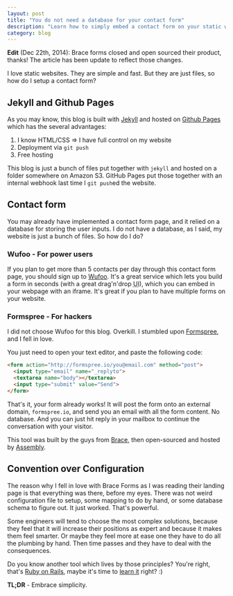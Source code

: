 ```yaml
---
layout: post
title: "You do not need a database for your contact form"
description: "Learn how to simply embed a contact form on your static website"
category: blog
---
```


**Edit** (Dec 22th, 2014): Brace forms closed and open sourced their product, thanks! The article has been update to reflect those changes.

I love static websites. They are simple and fast. But they are just files, so how do I setup a contact form?

## Jekyll and Github Pages

As you may know, this blog is built with [Jekyll](http://jekyllrb.com/) and hosted on [Github Pages](https://pages.github.com/) which has the several advantages:

1. I know HTML/CSS ⇒ I have full control on my website
1. Deployment via `git push`
1. Free hosting

This blog is just a bunch of files put together with `jekyll` and hosted on a folder somewhere on Amazon S3. GitHub Pages put those together with an internal webhook last time I `git push`ed the website.

## Contact form

You may already have implemented a contact form page, and it relied on a database for storing the user inputs. I do not have a database, as I said, my website is just a bunch of files. So how do I do?

### Wufoo - For power users

If you plan to get more than 5 contacts per day through this contact form page, you should sign up to [Wufoo](http://www.wufoo.com/). It's a great service which lets you build a form in seconds (with a great drag'n'drop <acronym title="User Interface">UI</acronym>), which you can embed in your webpage with an iframe. It's great if you plan to have multiple forms on your website.

### Formspree - For hackers

I did not choose Wufoo for this blog. Overkill. I stumbled upon [Formspree](http://formspree.io/), and I fell in love.

You just need to open your text editor, and paste the following code:

```html
<form action="http://formspree.io/you@email.com" method="post">
  <input type="email" name="_replyto">
  <textarea name="body"></textarea>
  <input type="submit" value="Send">
</form>
```

That's it, your form already works! It will post the form onto an external domain, `formspree.io`, and send you an email with all the form content. No database. And you can just hit reply in your mailbox to continue the conversation with your visitor.

This tool was built by the guys from [Brace](http://brace.io/), then open-sourced and hosted by [Assembly](https://assembly.com/formspree).

## Convention over Configuration

The reason why I fell in love with Brace Forms as I was reading their landing page is that everything was there, before my eyes. There was not weird configuration file to setup, some mapping to do by hand, or some database schema to figure out. It just worked. That's powerful.

Some engineers will tend to choose the most complex solutions, because they feel that it will increase their positions as expert and because it makes them feel smarter. Or maybe they feel more at ease one they have to do all the plumbing by hand. Then time passes and they have to deal with the consequences.

Do you know another tool which lives by those principles? You're right, that's [Ruby on Rails](http://www.rubyonrails.org), maybe it's time to [learn it](https://www.lewagon.com) right? :)

**TL;DR** - Embrace simplicity.
